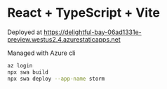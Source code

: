 # React + TypeScript + Vite

Deployed at https://delightful-bay-06ad1331e-preview.westus2.4.azurestaticapps.net

Managed with Azure cli

```bash
az login
npx swa build
npx swa deploy --app-name storm
```

